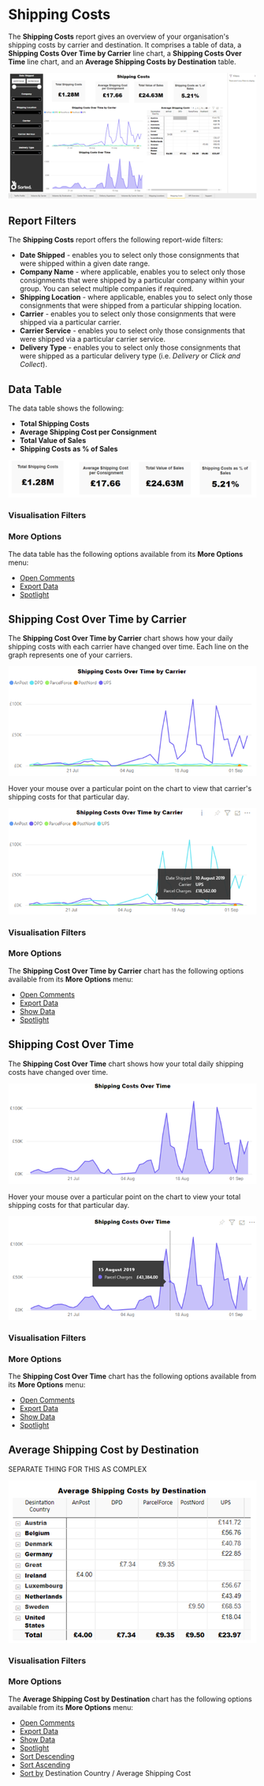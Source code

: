 # Shipping Costs

The **Shipping Costs** report gives an overview of your organisation's shipping costs by carrier and destination. It comprises a table of data, a **Shipping Costs Over Time by Carrier** line chart, a **Shipping Costs Over Time** line chart, and an **Average Shipping Costs by Destination** table.

<a href="../images/reports/costs.png" target="_blank">
    <img src="../images/reports/costs.png"/>
</a>

## Report Filters

The **Shipping Costs** report offers the following report-wide filters:

* **Date Shipped** - enables you to select only those consignments that were shipped within a given date range.
* **Company Name** - where applicable, enables you to select only those consignments that were shipped by a particular company within your group. You can select multiple companies if required.
* **Shipping Location** - where applicable, enables you to select only those consignments that were shipped from a particular shipping location.
* **Carrier** - enables you to select only those consignments that were shipped via a particular carrier.
* **Carrier Service** - enables you to select only those consignments that were shipped via a particular carrier service.
* **Delivery Type** - enables you to select only those consignments that were shipped as a particular delivery type (i.e. *Delivery* or *Click and Collect*).

## Data Table

The data table shows the following:

* **Total Shipping Costs**
* **Average Shipping Cost per Consignment**
* **Total Value of Sales**
* **Shipping Costs as % of Sales**

<a href="../images/reports/costs-table.png" target="_blank">
    <img src="../images/reports/costs-table.png"/>
</a>

### Visualisation Filters

### More Options

The data table has the following options available from its **More Options** menu:

* [Open Comments](/reports/reports.html#open-comments)
* [Export Data](/reports/reports.html#export-data)
* [Spotlight](/reports/reports.html#spotlight)

## Shipping Cost Over Time by Carrier

The **Shipping Cost Over Time by Carrier** chart shows how your daily shipping costs with each carrier have changed over time. Each line on the graph represents one of your carriers.

<a href="../images/reports/costs-over-time-carrier.png" target="_blank">
    <img src="../images/reports/costs-over-time-carrier.png"/>
</a>

Hover your mouse over a particular point on the chart to view that carrier's shipping costs for that particular day.

<a href="../images/reports/costs-over-time-carrier-highlight.png" target="_blank">
    <img src="../images/reports/costs-over-time-carrier-highlight.png"/>
</a>

### Visualisation Filters

### More Options

The **Shipping Cost Over Time by Carrier** chart has the following options available from its **More Options** menu:

* [Open Comments](/reports/reports.html#open-comments)
* [Export Data](/reports/reports.html#export-data)
* [Show Data](/reports/reports.html#show-data)
* [Spotlight](/reports/reports.html#spotlight)

## Shipping Cost Over Time

The **Shipping Cost Over Time** chart shows how your total daily shipping costs have changed over time.

<a href="../images/reports/costs-over-time.png" target="_blank">
    <img src="../images/reports/costs-over-time.png"/>
</a>

Hover your mouse over a particular point on the chart to view your total shipping costs for that particular day.

<a href="../images/reports/costs-over-time-highlight.png" target="_blank">
    <img src="../images/reports/costs-over-time-highlight.png"/>
</a>

### Visualisation Filters

### More Options

The **Shipping Cost Over Time** chart has the following options available from its **More Options** menu:

* [Open Comments](/reports/reports.html#open-comments)
* [Export Data](/reports/reports.html#export-data)
* [Show Data](/reports/reports.html#show-data)
* [Spotlight](/reports/reports.html#spotlight)

## Average Shipping Cost by Destination

SEPARATE THING FOR THIS AS COMPLEX

<a href="../images/reports/costs-destination.png" target="_blank">
    <img src="../images/reports/costs-destination.png"/>
</a>

### Visualisation Filters

### More Options

The **Average Shipping Cost by Destination** chart has the following options available from its **More Options** menu:

* [Open Comments](/reports/reports.html#open-comments)
* [Export Data](/reports/reports.html#export-data)
* [Show Data](/reports/reports.html#show-data)
* [Spotlight](/reports/reports.html#spotlight)
* [Sort Descending](/reports/reports.html#sort-descending--ascending--sort-by)
* [Sort Ascending](/reports/reports.html#sort-descending--ascending--sort-by)
* [Sort by](/reports/reports.html#sort-descending--ascending--sort-by) Destination Country / Average Shipping Cost
